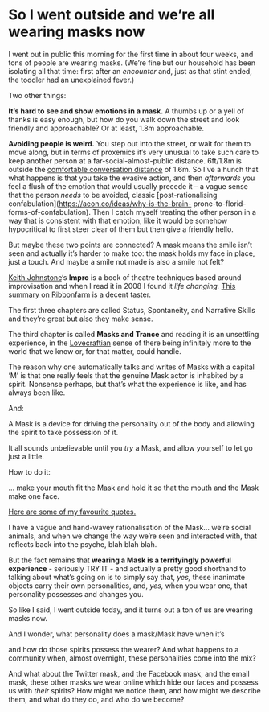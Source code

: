 # So I went outside and we’re all wearing masks now

I went out in public this morning for the first time in about four weeks, and
tons of people are wearing masks. (We’re fine but our household has been
isolating all that time: first after an _encounter_ and, just as that stint
ended, the toddler had an unexplained fever.)

Two other things:

**It’s hard to see and show emotions in a mask.** A thumbs up or a yell of
thanks is easy enough, but how do you walk down the street and look friendly
and approachable? Or at least, 1.8m approachable.

**Avoiding people is weird.** You step out into the street, or wait for them
to move along, but in terms of proxemics it’s very unusual to take such care
to keep another person at a far-social-almost-public distance. 6ft/1.8m is
outside the [comfortable conversation distance](/home/2003/10/27/actually) of
1.6m. So I’ve a hunch that what happens is that you take the evasive action,
and then _afterwards_ you feel a flush of the emotion that would usually
precede it – a vague sense that the person _needs_ to be avoided, classic
[post-rationalising confabulation](https://aeon.co/ideas/why-is-the-brain-
prone-to-florid-forms-of-confabulation). Then I catch myself treating the
other person in a way that is consistent with that emotion, like it would be
somehow hypocritical to first steer clear of them but then give a friendly
hello.

But maybe these two points are connected? A mask means the smile isn’t seen
and actually it’s harder to make too: the mask holds my face in place, just a
touch. And maybe a smile not made is also a smile not felt?

[Keith Johnstone](https://www.keithjohnstone.com)‘s **Impro** is a book of
theatre techniques based around improvisation and when I read it in 2008 I
found it _life changing._ [This summary on
Ribbonfarm](https://www.ribbonfarm.com/2010/01/23/impro-by-keith-johnstone/)
is a decent taster.

The first three chapters are called Status, Spontaneity, and Narrative Skills
and they’re great but also they make sense.

The third chapter is called **Masks and Trance** and reading it is an
unsettling experience, in the
[Lovecraftian](http://www.hplovecraft.com/writings/texts/fiction/cc.aspx)
sense of there being infinitely more to the world that we know or, for that
matter, could handle.

The reason why one automatically talks and writes of Masks with a capital ‘M’
is that one really feels that the genuine Mask actor is inhabited by a spirit.
Nonsense perhaps, but that’s what the experience is like, and has always been
like.

And:

A Mask is a device for driving the personality out of the body and allowing
the spirit to take possession of it.

It all sounds unbelievable until you _try_ a Mask, and allow yourself to let
go just a little.

How to do it:

… make your mouth fit the Mask and hold it so that the mouth and the Mask make
one face.

[Here are some of my favourite quotes.](/home/2008/02/09/impro)

I have a vague and hand-wavey rationalisation of the Mask… we’re social
animals, and when we change the way we’re seen and interacted with, that
reflects back into the psyche, blah blah blah.

But the fact remains that **wearing a Mask is a terrifyingly powerful
experience** \- seriously TRY IT - and actually a pretty good shorthand to
talking about what’s going on is to simply say that, _yes,_ these inanimate
objects carry their own personalities, and, _yes,_ when you wear one, that
personality possesses and changes you.

So like I said, I went outside today, and it turns out a ton of us are wearing
masks now.

And I wonder, what personality does a mask/Mask have when it’s

and how do those spirits possess the wearer? And what happens to a community
when, almost overnight, these personalities come into the mix?

And what about the Twitter mask, and the Facebook mask, and the email mask,
these other masks we wear online which hide our faces and possess us with
_their_ spirits? How might we notice them, and how might we describe them, and
what do they do, and who do we become?
